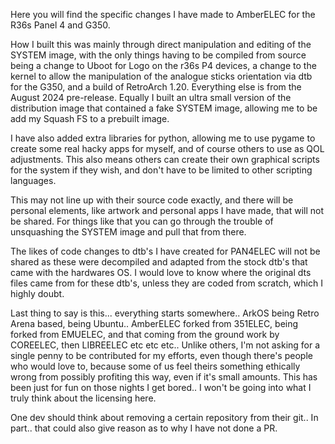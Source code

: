 Here you will find the specific changes I have made to AmberELEC for the R36s Panel 4 and G350.

How I built this was mainly through direct manipulation and editing of the SYSTEM image, with the only things having to be compiled from source being a change to Uboot for Logo on the r36s P4 devices, a change to the kernel to allow the manipulation of the analogue sticks orientation via dtb for the G350, and a build of RetroArch 1.20. Everything else is from the August 2024 pre-release. Equally I built an ultra small version of the distribution image that contained a fake SYSTEM image, allowing me to be add my Squash FS to a prebuilt image.

I have also added extra libraries for python, allowing me to use pygame to create some real hacky apps for myself, and of course others to use as QOL adjustments. This also means others can create their own graphical scripts for the system if they wish, and don't have to be limited to other scripting languages.

This may not line up with their source code exactly, and there will be personal elements, like artwork and personal apps I have made, that will not be shared. For things like that you can go through the trouble of unsquashing the SYSTEM image and pull that from there.

The likes of code changes to dtb's I have created for PAN4ELEC will not be shared as these were decompiled and adapted from the stock dtb's that came with the hardwares OS. I would love to know where the original dts files came from for these dtb's, unless they are coded from scratch, which I highly doubt.

Last thing to say is this... everything starts somewhere.. ArkOS being Retro Arena based, being Ubuntu.. AmberELEC forked from 351ELEC, being forked from EMUELEC, and that coming from the ground work by COREELEC, then LIBREELEC etc etc etc.. Unlike others, I'm not asking for a single penny to be contributed for my efforts, even though there's people who would love to, because some of us feel theirs something ethically wrong from possibly profiting this way, even if it's small amounts. This has been just for fun on those nights I get bored.. I won't be going into what I truly think about the licensing here.

One dev should think about removing a certain repository from their git.. In part.. that could also give reason as to why I have not done a PR.
